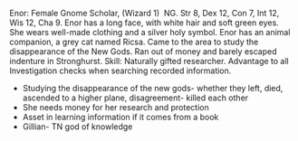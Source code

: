 Enor: Female Gnome Scholar, (Wizard 1)  NG. Str 8, Dex 12, Con 7, Int 12, Wis 12, Cha 9. Enor has a long face, with white hair and soft green eyes. She wears well-made clothing and a silver holy symbol. Enor has an animal companion, a grey cat named Ricsa. Came to the area to study the disappearance of the New Gods. Ran out of money and barely escaped indenture in Stronghurst. Skill: Naturally gifted researcher. Advantage to all Investigation checks when searching recorded information.
- Studying the disappearance of the new gods- whether they left, died, ascended to a higher plane, disagreement- killed each other
- She needs money for her research and protection
- Asset in learning information if it comes from a book
- Gillian- TN god of knowledge